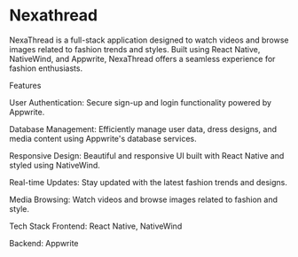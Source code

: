 # Nexathread

NexaThread is a full-stack application designed to watch videos and browse images related to fashion trends and styles. Built using React Native, NativeWind, and Appwrite, NexaThread offers a seamless experience for fashion enthusiasts.

Features

User Authentication: Secure sign-up and login functionality powered by Appwrite.

Database Management: Efficiently manage user data, dress designs, and media content using Appwrite's database services.

Responsive Design: Beautiful and responsive UI built with React Native and styled using NativeWind.

Real-time Updates: Stay updated with the latest fashion trends and designs.

Media Browsing: Watch videos and browse images related to fashion and style.


Tech Stack
Frontend: React Native, NativeWind

Backend: Appwrite

